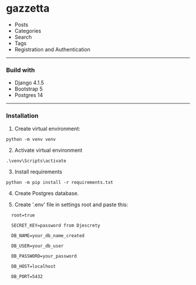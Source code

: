 # gazzetta

- Posts
- Categories
- Search
- Tags
- Registration and Authentication

_ _ _ _ _ _ _ _ _ _ _

### Build with
* Django 4.1.5
* Bootstrap 5
* Postgres 14

_ _ _ _ _ _ _ _ _ _ _

### Installation

1. Create virtual environment:

```
python -m venv venv
```

2. Activate virtual environment
```
.\venv\Scripts\activate
```

3. Install requirements

```
python -m pip install -r requirements.txt
```

4. Create Postgres database.


5. Create '.env' file in settings root and paste this:

 ```
   root=true
 
   SECRET_KEY=password from Djescrety

   DB_NAME=your_db_name_created

   DB_USER=your_db_user

   DB_PASSWORD=your_password

   DB_HOST=localhost

   DB_PORT=5432
   ```
